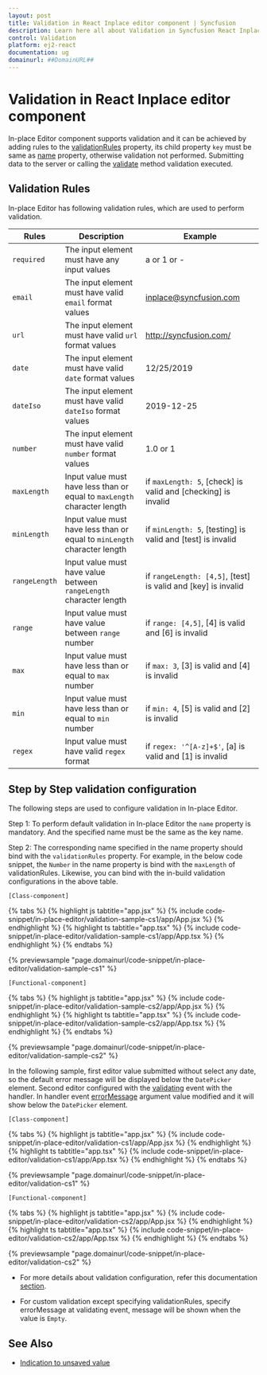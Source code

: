 ```yaml
---
layout: post
title: Validation in React Inplace editor component | Syncfusion
description: Learn here all about Validation in Syncfusion React Inplace editor component of Syncfusion Essential JS 2 and more.
control: Validation 
platform: ej2-react
documentation: ug
domainurl: ##DomainURL##
---
```


# Validation in React Inplace editor component

In-place Editor component supports validation and it can be achieved by adding rules to the [validationRules](https://ej2.syncfusion.com/react/documentation/api/inplace-editor/#validationrules) property, its child property `key` must be same as [name](https://ej2.syncfusion.com/react/documentation/api/inplace-editor/#name) property, otherwise validation not performed. Submitting data to the server or calling the [validate](https://ej2.syncfusion.com/react/documentation/api/inplace-editor/#validate) method validation executed.

## Validation Rules

In-place Editor has following validation rules, which are used to perform validation.

| Rules | Description | Example |
|------|------|------|
| `required` | The input element must have any input values | a or 1 or - |
| `email` | The input element must have valid `email` format values | <inplace@syncfusion.com> |
| `url` | The  input element must have valid `url` format values| <http://syncfusion.com/> |
| `date` | The  input element must have valid `date` format values | 12/25/2019 |
| `dateIso` | The  input element must have valid `dateIso` format values | 2019-12-25 |
| `number` | The  input element must have valid `number` format values | 1.0 or 1 |
| `maxLength` | Input value must have less than or equal to `maxLength` character length | if `maxLength: 5`, [check] is valid and [checking] is invalid |
| `minLength` | Input value must have less than or equal to `minLength` character length | if `minLength: 5`, [testing] is valid and [test] is invalid |
| `rangeLength` | Input value must have value between `rangeLength` character length | if `rangeLength: [4,5]`, [test] is valid and [key] is invalid
| `range` | Input value must have value between `range` number | if `range: [4,5]`, [4] is valid and [6] is invalid |
| `max` | Input value must have less than or equal to `max` number | if `max: 3`, [3] is valid and [4] is invalid |
| `min` | Input value must have less than or equal to `min` number | if `min: 4`, [5] is valid and [2] is invalid |
| `regex` | Input value must have valid `regex` format | if `regex: '^[A-z]+$'`, [a] is valid and [1] is invalid |

## Step by Step validation configuration

The following steps are used to configure validation in In-place Editor.

Step 1: To perform default validation in In-place Editor the `name` property is mandatory. And the specified name must be the same as the key name.

Step 2:  The corresponding name specified in the name property should bind with the `validationRules` property. For example, in the below code snippet, the `Number`  in the name property is bind with the `maxLength`  of validationRules.  Likewise, you can bind with the in-build validation configurations in the above table.

`[Class-component]`

{% tabs %}
{% highlight js tabtitle="app.jsx" %}
{% include code-snippet/in-place-editor/validation-sample-cs1/app/App.jsx %}
{% endhighlight %}
{% highlight ts tabtitle="app.tsx" %}
{% include code-snippet/in-place-editor/validation-sample-cs1/app/App.tsx %}
{% endhighlight %}
{% endtabs %}

 {% previewsample "page.domainurl/code-snippet/in-place-editor/validation-sample-cs1" %}

`[Functional-component]`

{% tabs %}
{% highlight js tabtitle="app.jsx" %}
{% include code-snippet/in-place-editor/validation-sample-cs2/app/App.jsx %}
{% endhighlight %}
{% highlight ts tabtitle="app.tsx" %}
{% include code-snippet/in-place-editor/validation-sample-cs2/app/App.tsx %}
{% endhighlight %}
{% endtabs %}

 {% previewsample "page.domainurl/code-snippet/in-place-editor/validation-sample-cs2" %}

In the following sample, first editor value submitted without select any date, so the default error message will be displayed below the `DatePicker` element. Second editor configured with the [validating](https://ej2.syncfusion.com/react/documentation/api/inplace-editor/#validating) event with the handler. In handler event [errorMessage](https://ej2.syncfusion.com/react/documentation/api/inplace-editor/validateEventArgs/#errormessage) argument value modified and it will show below the `DatePicker` element.

`[Class-component]`

{% tabs %}
{% highlight js tabtitle="app.jsx" %}
{% include code-snippet/in-place-editor/validation-cs1/app/App.jsx %}
{% endhighlight %}
{% highlight ts tabtitle="app.tsx" %}
{% include code-snippet/in-place-editor/validation-cs1/app/App.tsx %}
{% endhighlight %}
{% endtabs %}

 {% previewsample "page.domainurl/code-snippet/in-place-editor/validation-cs1" %}

`[Functional-component]`

{% tabs %}
{% highlight js tabtitle="app.jsx" %}
{% include code-snippet/in-place-editor/validation-cs2/app/App.jsx %}
{% endhighlight %}
{% highlight ts tabtitle="app.tsx" %}
{% include code-snippet/in-place-editor/validation-cs2/app/App.tsx %}
{% endhighlight %}
{% endtabs %}

 {% previewsample "page.domainurl/code-snippet/in-place-editor/validation-cs2" %}

* For more details about validation configuration, refer this documentation [section](../form-validator/validation-rules/).

* For custom validation except specifying validationRules, specify errorMessage at validating event, message will be shown when the value is `Empty`.

## See Also

* [Indication to unsaved value](./how-to/custom-indication/)